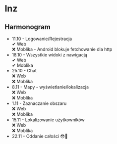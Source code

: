 # Inz
## Harmonogram
* 11.10 - Logowanie/Rejestracja \
  ✔ Web \
  ❌ Moblika - Android blokuje fetchowanie dla http 
* 18.10 - Wszystkie widoki z nawigacją \
  ✔ Web \
  ✔ Moblika
* 25.10 - Chat \
  ❌ Web \
  ❌ Moblika
* 8.11 - Mapy - wyświetlanie/lokalizacja \
  ❌ Web \
  ❌ Moblika
* 1.11 - Zaznaczanie obszaru \
  ❌ Web \
  ❌ Moblika
* 15.11 - Lokalizowanie użytkowników \
  ❌ Web \
  ❌ Moblika
* 22.11 - Oddanie całości 😳😬
  

